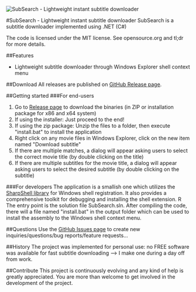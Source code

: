 ![SubSearch - Lightweight instant subtitle downloader](https://lh3.googleusercontent.com/-m24ec1Bwbs4/Vaep-wtRcoI/AAAAAAAAD-g/NeF2n4f1ivw/s64-Ic42/SubSearchBig.png)

#SubSearch - Lightweight instant subtitle downloader
SubSearch is a subtitle downloader implemented using .NET (C#)

The code is licensed under the MIT license. See opensource.org and tl;dr for more details.

##Features
* Lightweight subtitle downloader through Windows Explorer shell context menu

##Download
All releases are published on [GitHub Release page](https://github.com/tu-tran/SubSearch/releases).

##Getting started
###For end-users
1. Go to  [Release page](https://github.com/tu-tran/SubSearch/releases) to download the binaries (in ZIP or installation package for x86 and x64 system)
2. If using the installer: Just proceed to the end!
3. If using the zip package: Unzip the files to a folder, then execute "install.bat" to install the application
4. Right click on any movie files in Windows Explorer, click on the new item named "Download subtitle"
5. If there are multiple matches, a dialog will appear asking users to select the correct movie title (by double clicking on the title)
6. If there are multiple subtitles for the movie title, a dialog will appear asking users to select the desired subtitle (by double clicking on the subtitle)

###For developers
The application is a smallish one which utilizes the [SharpShell library](https://github.com/dwmkerr/sharpshell) for Windows shell registration. It also provides a comprehensive toolkit for debugging and installing the shell extension. R
The entry point is the solution file SubSearch.sln. After compiling the code, there will a file named "install.bat" in the output folder which can be used to install the assembly to the Windows shell context menu.

##Questions
Use the [GitHub Issues page](https://github.com/tu-tran/SubSearch/issues) to create new inquiries/questions/bug reports/feature requests...

##History
The project was implemented for personal use: no FREE software was available for fast subtitle downloading --> I make one during a day off from work.

##Contribute
This project is continuously evolving and any kind of help is greatly appreciated. You are more than welcome to get involved in the development of the project.
